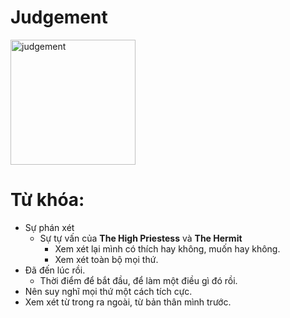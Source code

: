 # Judgement

<img style="width: 200px;" alt="judgement"
  src="https://www.alittlesparkofjoy.com/wp-content/uploads/2020/10/judgement-tarot-card-design.webp">

**Từ khóa:**
===

* Sự phán xét
  * Sự tự vấn của **The High Priestess** và **The Hermit**
    * Xem xét lại mình có thích hay không, muốn hay không.
    * Xem xét toàn bộ mọi thứ.
* Đã đến lúc rồi.
  * Thời điểm để bắt đầu, để làm một điều gì đó rồi.
* Nên suy nghĩ mọi thứ một cách tích cực.
* Xem xét từ trong ra ngoài, từ bản thân mình trước.
